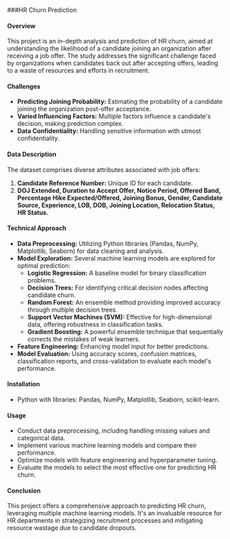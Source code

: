 ###HR Churn Prediction


#### Overview
This project is an in-depth analysis and prediction of HR churn, aimed at understanding the likelihood of a candidate joining an organization after receiving a job offer. The study addresses the significant challenge faced by organizations when candidates back out after accepting offers, leading to a waste of resources and efforts in recruitment.

#### Challenges
- **Predicting Joining Probability:** Estimating the probability of a candidate joining the organization post-offer acceptance.
- **Varied Influencing Factors:** Multiple factors influence a candidate's decision, making prediction complex.
- **Data Confidentiality:** Handling sensitive information with utmost confidentiality.

#### Data Description
The dataset comprises diverse attributes associated with job offers:
1. **Candidate Reference Number:** Unique ID for each candidate.
2. **DOJ Extended, Duration to Accept Offer, Notice Period, Offered Band, Percentage Hike Expected/Offered, Joining Bonus, Gender, Candidate Source, Experience, LOB, DOB, Joining Location, Relocation Status, HR Status.**

#### Technical Approach
- **Data Preprocessing:** Utilizing Python libraries (Pandas, NumPy, Matplotlib, Seaborn) for data cleaning and analysis.
- **Model Exploration:** Several machine learning models are explored for optimal prediction:
  - **Logistic Regression:** A baseline model for binary classification problems.
  - **Decision Trees:** For identifying critical decision nodes affecting candidate churn.
  - **Random Forest:** An ensemble method providing improved accuracy through multiple decision trees.
  - **Support Vector Machines (SVM):** Effective for high-dimensional data, offering robustness in classification tasks.
  - **Gradient Boosting:** A powerful ensemble technique that sequentially corrects the mistakes of weak learners.
- **Feature Engineering:** Enhancing model input for better predictions.
- **Model Evaluation:** Using accuracy scores, confusion matrices, classification reports, and cross-validation to evaluate each model's performance.

#### Installation
- Python with libraries: Pandas, NumPy, Matplotlib, Seaborn, scikit-learn.

#### Usage
- Conduct data preprocessing, including handling missing values and categorical data.
- Implement various machine learning models and compare their performance.
- Optimize models with feature engineering and hyperparameter tuning.
- Evaluate the models to select the most effective one for predicting HR churn.

#### Conclusion
This project offers a comprehensive approach to predicting HR churn, leveraging multiple machine learning models. It's an invaluable resource for HR departments in strategizing recruitment processes and mitigating resource wastage due to candidate dropouts.

